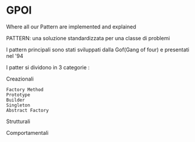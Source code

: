# GPOI
Where all our Pattern are implemented and explained

PATTERN: una soluzione standardizzata per una classe di problemi 

I pattern principali sono stati sviluppati dalla Gof(Gang of four) e presentati nel '94

I patter si dividono in 3 categorie :

Creazionali 

    Factory Method
    Prototype
    Builder
    Singleton 
    Abstract Factory
    
Strutturali

Comportamentali
